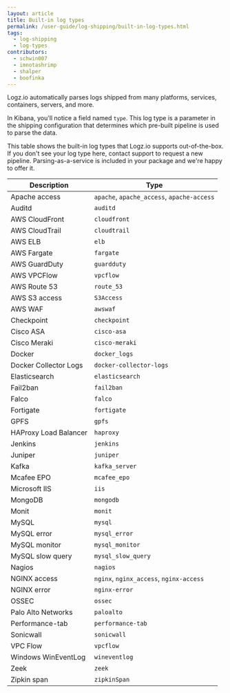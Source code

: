 ```yaml
---
layout: article
title: Built-in log types
permalink: /user-guide/log-shipping/built-in-log-types.html
tags:
  - log-shipping
  - log-types
contributors:
  - schwin007
  - imnotashrimp
  - shalper
  - boofinka
---
```


Logz.io automatically parses logs shipped from many platforms, services, containers, servers, and more.

In Kibana, you'll notice a field named `type`. This log type is a parameter in the shipping configuration that determines which pre-built pipeline is used to parse the data.

This table shows the built-in log types that Logz.io supports out-of-the-box. If you don't see your log type here, contact support to request a new pipeline. Parsing-as-a-service is included in your package and we're happy to offer it.



| Description           | Type                                       |
|-----------------------|--------------------------------------------|
| Apache access         | `apache`, `apache_access`, `apache-access` |
| Auditd                | `auditd`                                   |
| AWS CloudFront        | `cloudfront`                               |
| AWS CloudTrail        | `cloudtrail`                               |
| AWS ELB               | `elb`                                      |
| AWS Fargate           | `fargate`                                  |
| AWS GuardDuty             | `guardduty`                                |
| AWS VPCFlow           | `vpcflow`                                  |
| AWS Route 53          | `route_53`                                 |
| AWS S3 access         | `S3Access`                                 |
| AWS WAF         | `awswaf`                                 |
| Checkpoint            | `checkpoint`                               |
| Cisco ASA             | `cisco-asa`                                |
| Cisco Meraki          | `cisco-meraki`                             |
| Docker                | `docker_logs`                              |
| Docker Collector Logs | `docker-collector-logs`                    |
| Elasticsearch         | `elasticsearch`                            |
| Fail2ban              | `fail2ban`                                 |
| Falco                 | `falco`                                    |
| Fortigate             | `fortigate`                               |
| GPFS                  | `gpfs`                                     |
| HAProxy Load Balancer              | `haproxy`                                  |
| Jenkins               | `jenkins`                                  |
| Juniper                  | `juniper`                             |
| Kafka                 | `kafka_server`                             |
| Mcafee EPO            | `mcafee_epo`                                      |
| Microsoft IIS         | `iis`                                      |
| MongoDB               | `mongodb`                                  |
| Monit                 | `monit`                                    |
| MySQL                 | `mysql`                                    |
| MySQL error           | `mysql_error`                              |
| MySQL monitor         | `mysql_monitor`                            |
| MySQL slow query      | `mysql_slow_query`                         |
| Nagios                | `nagios`                                   |
| NGINX access          | `nginx`, `nginx_access`, `nginx-access`    |
| NGINX error           | `nginx-error`                              |
| OSSEC                 | `ossec`                                    |
| Palo Alto Networks    | `paloalto`                                  |
| Performance-tab       | `performance-tab`                                  |
| Sonicwall                | `sonicwall`                                  |
| VPC Flow           | `vpcflow`                             |
| Windows WinEventLog          | `wineventlog`                             |
| Zeek           | `zeek`                              |
| Zipkin span           | `zipkinSpan`                             |

